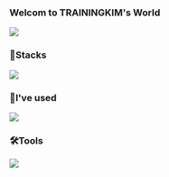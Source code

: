 
  <h3>Welcom to TRAININGKIM's World</h3>
  <a href="링크" target="_blank">
    <img src="https://img.shields.io/badge/tistory-000000?style=for-the-badge&logo=Notion&logoColor=white">
  </a>
<div align="left">
<h3>💪Stacks</h3>
<img src="https://img.shields.io/badge/html5-E34F26?style=for-the-badge&logo=html5&logoColor=white">
</div>

<div align="left">
<h3>🌱I've used</h3>
<img src="https://img.shields.io/badge/apache-D22128?style=for-the-badge&logo=apache&logoColor=white">
</div>

<div align="left">
<h3>🛠️Tools</h3>
<img src="https://img.shields.io/badge/github-181717?style=for-the-badge&logo=github&logoColor=white">
</div>
